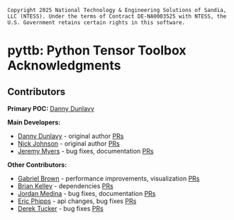 ```
Copyright 2025 National Technology & Engineering Solutions of Sandia,
LLC (NTESS). Under the terms of Contract DE-NA0003525 with NTESS, the
U.S. Government retains certain rights in this software.
```

# pyttb: Python Tensor Toolbox Acknowledgments

## Contributors

**Primary POC:** [Danny Dunlavy](https://github.com/dmdunla)

**Main Developers:**

- [Danny Dunlavy](https://github.com/dmdunla) - original author
[PRs](https://github.com/sandialabs/pyttb/commits?author=dmdunla) 
- [Nick Johnson](https://github.com/ntjohnson1) - original author
[PRs](https://github.com/sandialabs/pyttb/commits?author=ntjohnson1)
- [Jeremy Myers](https://github.com/jeremy-myers) - bug fixes, documentation
[PRs](https://github.com/sandialabs/pyttb/commits?author=jeremy-myers)

**Other Contributors:**
- [Gabriel Brown](https://github.com/ghbrown) - performance improvements, visualization
[PRs](https://github.com/sandialabs/pyttb/commits?author=ghbrown)
- [Brian Kelley](https://github.com/brian-kelley) - dependencies 
[PRs](https://github.com/sandialabs/pyttb/commits?author=brian-kelley)
- [Jordan Medina](https://github.com/DeepBlockDeepak) - bug fixes, documentation
[PRs](https://github.com/sandialabs/pyttb/commits?author=DeepBlockDeepak)
- [Eric Phipps](https://github.com/etphipp) - api changes, bug fixes
[PRs](https://github.com/sandialabs/pyttb/commits?author=etphipp)
- [Derek Tucker](https://github.com/jdtuck) - bug fixes
[PRs](https://github.com/sandialabs/pyttb/commits?author=jdtuck)
